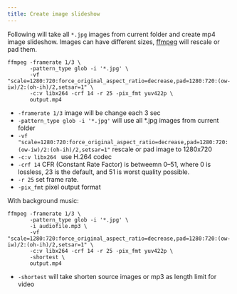 ```yaml
---
title: Create image slideshow
---
```


Following will take all `*.jpg` images from current folder and create mp4 image
slideshow. Images can have different sizes,
[ffmpeg](https://www.ffmpeg.org/ffmpeg.html) will rescale or pad them.

```shell
ffmpeg -framerate 1/3 \
       -pattern_type glob -i '*.jpg' \
       -vf "scale=1280:720:force_original_aspect_ratio=decrease,pad=1280:720:(ow-iw)/2:(oh-ih)/2,setsar=1" \
       -c:v libx264 -crf 14 -r 25 -pix_fmt yuv422p \
       output.mp4
```

- `-framerate 1/3` image will be change each 3 sec
- `-pattern_type glob -i '*.jpg'` will use all \*.jpg images from current folder
- `-vf "scale=1280:720:force_original_aspect_ratio=decrease,pad=1280:720:(ow-iw)/2:(oh-ih)/2,setsar=1"`
  rescale or pad image to 1280x720
- `-c:v libx264 ` use H.264 codec
- `-crf 14` CFR (Constant Rate Factor) is betweemn 0–51, where 0 is lossless, 23
  is the default, and 51 is worst quality possible.
- `-r 25` set frame rate.
- `-pix_fmt` pixel output format

With background music:

```shell
ffmpeg -framerate 1/3 \
       -pattern_type glob -i '*.jpg' \
       -i audiofile.mp3 \
       -vf "scale=1280:720:force_original_aspect_ratio=decrease,pad=1280:720:(ow-iw)/2:(oh-ih)/2,setsar=1" \
       -c:v libx264 -crf 14 -r 25 -pix_fmt yuv422p \
       -shortest \
       output.mp4
```

- `-shortest` will take shorten source images or mp3 as length limit for video
